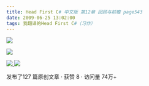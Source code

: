 ```yaml
---
title: Head First C# 中文版 第12章 回顾与前瞻 page543
date: 2009-06-25 13:02:00
tags: 我翻译的Head First C#（习作）
---
```

![](https://p-blog.csdn.net/images/p_blog_csdn_net/cuipengfei1/EntryImages/20090625/2009-06-25_12-46-13.jpg)

![](https://p-blog.csdn.net/images/p_blog_csdn_net/cuipengfei1/EntryImages/20090625/2009-06-25_12-46-31.jpg)



[ ![](https://profile.csdnimg.cn/5/2/5/3_cuipengfei1)
![](https://g.csdnimg.cn/static/user-reg-year/1x/11.png)
](https://blog.csdn.net/cuipengfei1)



发布了127 篇原创文章  ·  获赞 8  ·  访问量 74万+

